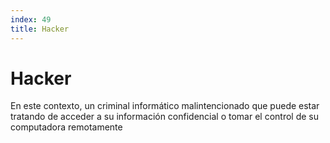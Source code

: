 ```yaml
---
index: 49
title: Hacker
---
```

# Hacker 

En este contexto, un criminal informático malintencionado que puede estar tratando de acceder a su información confidencial o tomar el control de su computadora remotamente